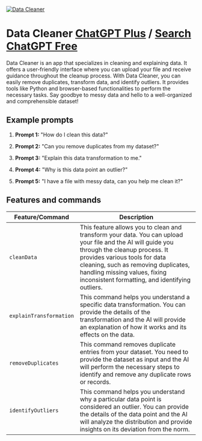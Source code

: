 
[![Data Cleaner](https://files.oaiusercontent.com/file-VpSfZLe74GHR42CDA7bcBdsF?se=2123-10-16T19%3A54%3A48Z&sp=r&sv=2021-08-06&sr=b&rscc=max-age%3D31536000%2C%20immutable&rscd=attachment%3B%20filename%3D63d00330-a1d4-4229-9127-c05f7ea3d408.png&sig=EK0Ke2XVP7Bm1zPUG1bm8NQ1T/9lZToPrMsL9HzvXJY%3D)](https://chat.openai.com/g/g-kiB6Ki3qh-data-cleaner)

# Data Cleaner [ChatGPT Plus](https://chat.openai.com/g/g-kiB6Ki3qh-data-cleaner) / [Search ChatGPT Free](https://gptcall.net/index.html#/?search=Data%20Cleaner)

Data Cleaner is an app that specializes in cleaning and explaining data. It offers a user-friendly interface where you can upload your file and receive guidance throughout the cleanup process. With Data Cleaner, you can easily remove duplicates, transform data, and identify outliers. It provides tools like Python and browser-based functionalities to perform the necessary tasks. Say goodbye to messy data and hello to a well-organized and comprehensible dataset!

## Example prompts

1. **Prompt 1:** "How do I clean this data?"

2. **Prompt 2:** "Can you remove duplicates from my dataset?"

3. **Prompt 3:** "Explain this data transformation to me."

4. **Prompt 4:** "Why is this data point an outlier?"

5. **Prompt 5:** "I have a file with messy data, can you help me clean it?"


## Features and commands

| Feature/Command | Description |
| --- | --- |
| `cleanData` | This feature allows you to clean and transform your data. You can upload your file and the AI will guide you through the cleanup process. It provides various tools for data cleaning, such as removing duplicates, handling missing values, fixing inconsistent formatting, and identifying outliers. |
| `explainTransformation` | This command helps you understand a specific data transformation. You can provide the details of the transformation and the AI will provide an explanation of how it works and its effects on the data. |
| `removeDuplicates` | This command removes duplicate entries from your dataset. You need to provide the dataset as input and the AI will perform the necessary steps to identify and remove any duplicate rows or records. |
| `identifyOutliers` | This command helps you understand why a particular data point is considered an outlier. You can provide the details of the data point and the AI will analyze the distribution and provide insights on its deviation from the norm. |




